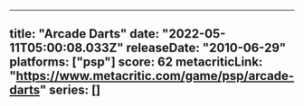 
---
title: "Arcade Darts"
date: "2022-05-11T05:00:08.033Z"
releaseDate: "2010-06-29"
platforms: ["psp"]
score: 62
metacriticLink: "https://www.metacritic.com/game/psp/arcade-darts"
series: []
---
